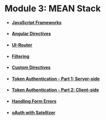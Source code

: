 # Module 3: MEAN Stack

* #### [JavaScript Frameworks](js-frameworks.md)
* #### [Angular Directives](angular-directives.md)
* #### [UI-Router](ui-router.md)
* #### [Filtering](sorting-and-filtering.md)
* #### [Custom Directives](custom-directives.md)
* #### [Token Authentication - Part 1: Server-side](token-authentication-pt-1.md)
* #### [Token Authentication - Part 2: Client-side](token-authentication-pt-2.md)
* #### [Handling Form Errors](handling-form-errors.md)
* #### [oAuth with Satellizer](oauth-with-satellizer.md)
